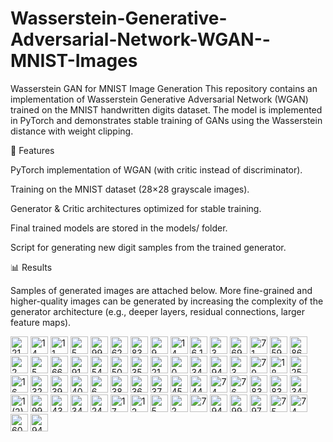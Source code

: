 # Wasserstein-Generative-Adversarial-Network-WGAN--MNIST-Images
Wasserstein GAN for MNIST Image Generation  This repository contains an implementation of Wasserstein Generative Adversarial Network (WGAN) trained on the MNIST handwritten digits dataset. The model is implemented in PyTorch and demonstrates stable training of GANs using the Wasserstein distance with weight clipping.

🚀 Features

PyTorch implementation of WGAN (with critic instead of discriminator).

Training on the MNIST dataset (28×28 grayscale images).

Generator & Critic architectures optimized for stable training.

Final trained models are stored in the models/ folder.

Script for generating new digit samples from the trained generator.

📊 Results

Samples of generated images are attached below.
More fine-grained and higher-quality images can be generated by increasing the complexity of the generator architecture (e.g., deeper layers, residual connections, larger feature maps).

<img width="28" height="28" alt="21" src="https://github.com/user-attachments/assets/ea27fcde-8165-4387-87a1-48ac5927aba5" />
<img width="28" height="28" alt="14" src="https://github.com/user-attachments/assets/84af8c56-c9ab-4291-8e25-7bb2a382c5b9" />
<img width="28" height="28" alt="11" src="https://github.com/user-attachments/assets/1f61d658-b65d-46d8-8f6d-c2ce0258cd3d" />
<img width="28" height="28" alt="5" src="https://github.com/user-attachments/assets/3c5eb4ce-adef-411b-affb-ebd9df69f041" />
<img width="28" height="28" alt="99 (1)" src="https://github.com/user-attachments/assets/74864d8a-a9f2-4082-9917-037fcb44b9f4" />
<img width="28" height="28" alt="62" src="https://github.com/user-attachments/assets/2cce3931-490a-4eb2-ad58-027ae6e2de96" />
<img width="28" height="28" alt="83" src="https://github.com/user-attachments/assets/8797d6e3-aa86-4ca0-a661-ef218fd1dbd5" />
<img width="28" height="28" alt="9" src="https://github.com/user-attachments/assets/94a8fb65-df01-4241-8de1-76c311ee5a86" />
<img width="28" height="28" alt="14" src="https://github.com/user-attachments/assets/7c107bcf-f9a9-4c44-85af-9f8cd4805d68" />
<img width="28" height="28" alt="6 1" src="https://github.com/user-attachments/assets/3851bc34-80a0-40f2-98db-9706b9cce5e4" />
<img width="28" height="28" alt="3" src="https://github.com/user-attachments/assets/0980ae50-0f1b-4465-9d4c-874053d2b227" />
<img width="28" height="28" alt="69" src="https://github.com/user-attachments/assets/9fa38abe-d44d-4b4c-9741-19381d373b60" />
<img width="28" height="28" alt="71" src="https://github.com/user-attachments/assets/91dd5d6f-9b5c-4e56-ac43-4ba8128f0fc2" />
<img width="28" height="28" alt="59" src="https://github.com/user-attachments/assets/83dcc32c-5a97-476c-adac-470d2db7012b" />
<img width="28" height="28" alt="86" src="https://github.com/user-attachments/assets/e1e01f47-9dbf-44ff-a4b8-92afbca56b6f" />
<img width="28" height="28" alt="2" src="https://github.com/user-attachments/assets/d9da69b7-5170-4942-9d1d-07fd56f3aed9" />
<img width="28" height="28" alt="5" src="https://github.com/user-attachments/assets/4a755124-1d8e-4e1e-9120-94ba6d3d527b" />
<img width="28" height="28" alt="66" src="https://github.com/user-attachments/assets/a6323c98-5dc5-40d8-8742-9d19bf65ac45" />
<img width="28" height="28" alt="91" src="https://github.com/user-attachments/assets/2d8a4ad6-1b38-49d4-bee1-e888359b5721" />
<img width="28" height="28" alt="54" src="https://github.com/user-attachments/assets/0d6c954f-d2dd-4d60-8d3d-74971e9f9d5b" />
<img width="28" height="28" alt="50" src="https://github.com/user-attachments/assets/9957fa47-184c-4843-b221-7457cd42879f" />
<img width="28" height="28" alt="35" src="https://github.com/user-attachments/assets/d1ce4f70-0f38-411d-9eae-ee3f667a9174" />
<img width="28" height="28" alt="21" src="https://github.com/user-attachments/assets/c1954998-8f80-4268-b85a-5bfb3ea3e9b3" />
<img width="28" height="28" alt="0" src="https://github.com/user-attachments/assets/08683ded-f76c-4b78-8098-c981a65df556" />
<img width="28" height="28" alt="34" src="https://github.com/user-attachments/assets/cc23947f-8a1b-4f4b-b8d0-9aab7c675039" />
<img width="28" height="28" alt="94" src="https://github.com/user-attachments/assets/7f67c9a1-07c8-4e63-9bc0-5a99f6da0e48" />
<img width="28" height="28" alt="3" src="https://github.com/user-attachments/assets/ae176b50-f9e0-4f05-9047-c5059441d4da" />
<img width="28" height="28" alt="79" src="https://github.com/user-attachments/assets/1e2bec31-ca6c-489e-924c-022a12a189e6" />
<img width="28" height="28" alt="18" src="https://github.com/user-attachments/assets/3b92c2a1-339e-4318-be5a-51cca37f9ce1" />
<img width="28" height="28" alt="25" src="https://github.com/user-attachments/assets/62a02d7c-3a78-4a60-883a-e2e9a3fd5783" />
<img width="28" height="28" alt="16" src="https://github.com/user-attachments/assets/558e8209-a7ac-493d-a694-1b0c815a1f89" />
<img width="28" height="28" alt="32" src="https://github.com/user-attachments/assets/b0b0db02-be91-4a57-bc89-4c4c43b5c452" />
<img width="28" height="28" alt="39" src="https://github.com/user-attachments/assets/a7d7a2fa-ee03-46e4-9d4f-523bbbc5a455" />
<img width="28" height="28" alt="40" src="https://github.com/user-attachments/assets/67685dae-6237-4ecf-b6e1-1a150a43dd39" />
<img width="28" height="28" alt="6" src="https://github.com/user-attachments/assets/2ee8e0a1-39ef-4dfe-a079-86faebe2f82d" />
<img width="28" height="28" alt="38" src="https://github.com/user-attachments/assets/4f271b77-4349-43c8-810d-9c23c9077dec" />
<img width="28" height="28" alt="36" src="https://github.com/user-attachments/assets/852e64fe-6811-41bd-9e58-585b3a14a537" />
<img width="28" height="28" alt="37" src="https://github.com/user-attachments/assets/0e70f3ae-71c4-4654-bd78-9c7eaf4d98c0" />
<img width="28" height="28" alt="45" src="https://github.com/user-attachments/assets/41c70da3-9f66-4f95-9e7a-b2e39a3e71b0" />
<img width="28" height="28" alt="44" src="https://github.com/user-attachments/assets/611ca1f7-943e-4dbe-90d6-707919122725" />
<img width="28" height="28" alt="74" src="https://github.com/user-attachments/assets/f6d49495-979a-421d-8773-80b991255ac8" />
<img width="28" height="28" alt="76" src="https://github.com/user-attachments/assets/d6dc745a-bca5-4422-8f26-f641563f86f7" />
<img width="28" height="28" alt="83 (1)" src="https://github.com/user-attachments/assets/5ad0a6d6-dc29-49dd-a743-f86046a41a51" />
<img width="28" height="28" alt="83" src="https://github.com/user-attachments/assets/a47697ca-ed8b-46a5-82f3-9557768b5903" />
<img width="28" height="28" alt="34" src="https://github.com/user-attachments/assets/2601869d-aa71-4594-926a-f94304eecc92" />
<img width="28" height="28" alt="1 (2)" src="https://github.com/user-attachments/assets/005d4b3f-3379-4003-9d3d-8246c6e28e2c" />
<img width="28" height="28" alt="99 (1)" src="https://github.com/user-attachments/assets/5cdade7b-99a2-4351-90fa-fd2d1347f193" />
<img width="28" height="28" alt="43" src="https://github.com/user-attachments/assets/3dca0ed1-f5f6-41e9-82c3-ffd0e776b405" />
<img width="28" height="28" alt="34" src="https://github.com/user-attachments/assets/8a48ccd7-9090-47dc-aa35-7abcd0188c4b" />
<img width="28" height="28" alt="24" src="https://github.com/user-attachments/assets/8a3e4ca7-d728-46e1-ab4d-09718da2d885" />
<img width="28" height="28" alt="17" src="https://github.com/user-attachments/assets/5733d555-f344-481b-b511-78809a9a8c78" />
<img width="28" height="28" alt="12" src="https://github.com/user-attachments/assets/b32792b8-72c4-48a2-8d36-e41b0b71c140" />
<img width="28" height="28" alt="5 (1)" src="https://github.com/user-attachments/assets/0fb49a9d-3c9d-4120-9e3f-7607e82a8742" />
<img width="28" height="28" alt="2 (1)" src="https://github.com/user-attachments/assets/f716a857-0081-4bf4-8002-e8a5e9927b99" />
<img width="28" height="28" alt="7" src="https://github.com/user-attachments/assets/499cac7a-3779-4f39-8679-41150862434f" />
<img width="28" height="28" alt="94 (1)" src="https://github.com/user-attachments/assets/38a68362-7bd1-41c9-8161-f7b97103376e" />
<img width="28" height="28" alt="99" src="https://github.com/user-attachments/assets/2ce2d4ae-a2ab-418b-a556-f2614f550b97" />
<img width="28" height="28" alt="97" src="https://github.com/user-attachments/assets/11eb5cae-d984-449a-a610-1f93fab860ce" />
<img width="28" height="28" alt="75 (1)" src="https://github.com/user-attachments/assets/d20d43e0-1ce8-42f5-b304-3358a51ca971" />
<img width="28" height="28" alt="74 (1)" src="https://github.com/user-attachments/assets/53a80ec3-c0b8-4e8e-ab05-5f0b5a67ab07" />
<img width="28" height="28" alt="60" src="https://github.com/user-attachments/assets/f91f86a2-b5a8-4cf6-bb98-a973210a0df1" />
<img width="28" height="28" alt="94 (1)" src="https://github.com/user-attachments/assets/1426a7a7-07c2-4700-9c68-2b93752fc2b6" />
